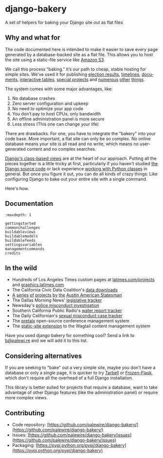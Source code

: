 # django-bakery

A set of helpers for baking your Django site out as flat files

## Why and what for

The code documented here is intended to make it easier to save every page gen­er­ated by a data­base-backed site as a flat file. This allows you to host the site us­ing a stat­ic-file ser­vice like [Amazon S3](http://en.wikipedia.org/wiki/Amazon_S3).

We call this pro­cess “bak­ing.” It’s our path to cheap­, stable host­ing for simple sites. We've used it for pub­lish­ing [elec­tion res­ults](http://graphics.latimes.com/2012-election-gop-results-map-iowa/), [timelines](http://timelines.latimes.com/complete-guide-lafd-hiring-controversy/), [doc­u­ments](http://documents.latimes.com/barack-obama-long-form-birth-certificate/), [in­ter­act­ive tables](http://spreadsheets.latimes.com/city-appointees-tied-garcetti/), [spe­cial pro­jects](http://graphics.latimes.com/flight-from-rage/) and [numerous](http://graphics.latimes.com/towergraphic-washington-landslide-victims/) [other](http://graphics.latimes.com/how-fast-is-lafd/) [things](http://graphics.latimes.com/picksheet-critics-picks-april-4-10-2014/).

The sys­tem comes with some ma­jor ad­vant­ages, like:

1. No data­base crashes
2. Zero serv­er con­fig­ur­a­tion and up­keep
3. No need to op­tim­ize your app code
4. You don’t pay to host CPUs, only band­width
5. An off­line ad­min­is­tra­tion pan­el is more se­cure
6. Less stress (This one can change your life)

There are draw­backs. For one, you have to integrate the "bakery" in­to your code base. More im­port­ant, a flat site can only be so com­plex. No on­line data­base means your site is all read and no write, which means no user-gen­er­ated con­tent and no com­plex searches.

[Django's class-based views](https://docs.djangoproject.com/en/dev/topics/class-based-views/) are at the heart of our approach. Putting all the pieces together is a little tricky at first, particularly if you haven't studied [the Django source code](https://github.com/django/django/tree/master/django/views/generic) or lack experience [working with Python classes](http://www.diveintopython.net/object_oriented_framework/defining_classes.html) in general. But once you figure it out, you can do all kinds of crazy things: Like configuring Django to bake out your entire site with a single command.

Here's how.

## Documentation

```{toctree}
:maxdepth: 1

gettingstarted
commonchallenges
buildableviews
buildablemodels
buildablefeeds
settingsvariables
managementcommands
credits
```

## In the wild

- Hundreds of Los Angeles Times custom pages at [latimes.com/projects](http://www.latimes.com/projects/) and [graphics.latimes.com](http://graphics.latimes.com/)
- The California Civic Data Coalition's [data downloads](https://calaccess.californiacivicdata.org/downloads/latest/)
- [A](https://apps.statesman.com/votetracker/entities/austin-city-council/) [series](https://apps.statesman.com/sxsw/2017/) [of](https://apps.statesman.com/question-of-restraint/data/) [projects](https://apps.statesman.com/homicides/) [by](https://apps.statesman.com/council-candidate-explorer/election/2016/) [the](https://apps.statesman.com/austin360/eats/) [Austin American Statesman](https://apps.statesman.com/austin360/booze-guide/)
- The Dallas Morning News' [legislative tracker](http://interactives.dallasnews.com/2017/the-85th/)
- Newsday's [police misconduct investigation](http://data.newsday.com/crime/police-misconduct/)
- Southern California Public Radio's [water report tracker](http://projects.scpr.org/applications/monthly-water-use/)
- The Daily Californian's [sexual misconduct case tracker](http://projects.dailycal.org/misconduct/)
- The [pretalx](https://pretalx.org) open-source conference management system
- The [static-site extension](https://github.com/moorinteractive/wagtail-bakery) to the Wagtail content management system

Have you used django bakery for something cool? Send a link to [b@palewi.re](mailto:b@palewi.re) and we will add it to this list.

## Considering alternatives

If you are seeking to "bake" out a very simple site, maybe you don't have a database or only a single page, it is quicker
to try [Tarbell](https://github.com/tarbell-project/tarbell) or [Frozen-Flask](https://pythonhosted.org/Frozen-Flask/), which don't require all
the overhead of a full Django installation.

This library is better suited for projects that require a database, want to take advantage of other Django features (like the administration panel)
or require more complex views.

## Contributing

- Code repository: [https://github.com/palewire/django-bakery/](https://github.com/palewire/django-bakery/)
- Issues: [https://github.com/palewire/django-bakery/issues](https://github.com/palewire/django-bakery/issues)
- Packaging: [https://pypi.python.org/pypi/django-bakery](https://pypi.python.org/pypi/django-bakery)
